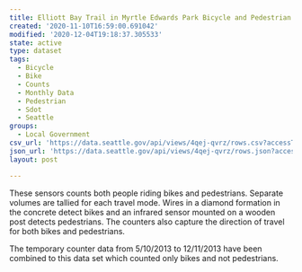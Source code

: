 ```yaml
---
title: Elliott Bay Trail in Myrtle Edwards Park Bicycle and Pedestrian Counter
created: '2020-11-10T16:59:00.691042'
modified: '2020-12-04T19:18:37.305533'
state: active
type: dataset
tags:
  - Bicycle
  - Bike
  - Counts
  - Monthly Data
  - Pedestrian
  - Sdot
  - Seattle
groups:
  - Local Government
csv_url: 'https://data.seattle.gov/api/views/4qej-qvrz/rows.csv?accessType=DOWNLOAD'
json_url: 'https://data.seattle.gov/api/views/4qej-qvrz/rows.json?accessType=DOWNLOAD'
layout: post

---
```

These sensors counts both people riding bikes and pedestrians. Separate volumes are tallied for each travel mode. Wires in a diamond formation in the concrete detect bikes and an infrared sensor mounted on a wooden post detects pedestrians. The counters also capture the direction of travel for both bikes and pedestrians.

The temporary counter data from 5/10/2013 to 12/11/2013 have been combined to this data set which counted only bikes and not pedestrians.
